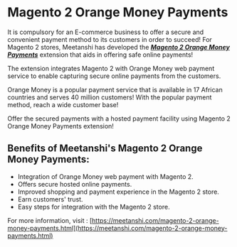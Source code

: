 # Magento 2 Orange Money Payments

It is compulsory for an E-commerce business to offer a secure and convenient payment method to its customers in order to succeed! For Magento 2 stores, Meetanshi has developed the [***Magento 2 Orange Money Payments***](https://meetanshi.com/magento-2-orange-money-payments.html) extension that aids in offering safe online payments!

The extension integrates Magento 2 with Orange Money web payment service to enable capturing secure online payments from the customers.

Orange Money is a popular payment service that is available in 17 African countries and serves 40 million customers! With the popular payment method, reach a wide customer base!

Offer the secured payments with a hosted payment facility using Magento 2 Orange Money Payments extension!

## Benefits of Meetanshi's Magento 2 Orange Money Payments: ##

* Integration of Orange Money web payment with Magento 2.
* Offers secure hosted online payments.
* Improved shopping and payment experience in the Magento 2 store.
* Earn customers' trust.
* Easy steps for integration with the Magento 2 store.

For more information, visit : [https://meetanshi.com/magento-2-orange-money-payments.html](https://meetanshi.com/magento-2-orange-money-payments.html)
